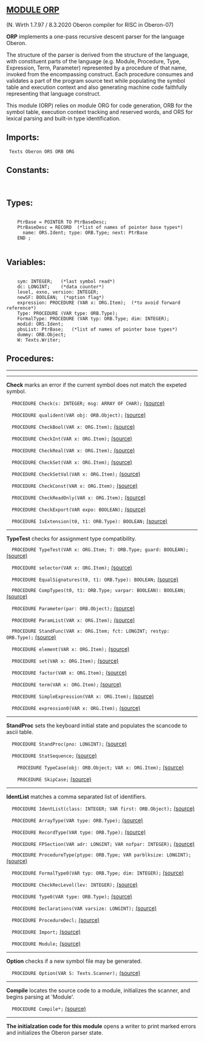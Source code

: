 
## [MODULE ORP](https://github.com/io-core/Build/blob/main/ORP.Mod)

(N. Wirth 1.7.97 / 8.3.2020  Oberon compiler for RISC in Oberon-07)

**ORP** implements a one-pass recursive descent parser for the language Oberon.

The structure of the parser is derived from the structure of the language, with constituent parts of the language 
(e.g. Module, Procedure, Type, Expression, Term, Parameter) represented by a procedure of that name, invoked from the 
encompassing construct. Each procedure consumes and validates a part of the program source text while populating the 
symbol table and execution context and also generating machine code faithfully representing that language construct.

This module (ORP) relies on module ORG for code generation, ORB for the symbol table, execution context tracking and reserved words, and ORS
for lexical parsing and built-in type identification.


  ## Imports:
` Texts Oberon ORS ORB ORG`

## Constants:
```


```
## Types:
```
 
    PtrBase = POINTER TO PtrBaseDesc;
    PtrBaseDesc = RECORD  (*list of names of pointer base types*)
      name: ORS.Ident; type: ORB.Type; next: PtrBase
    END ;
  
```
## Variables:
```
 
    sym: INTEGER;   (*last symbol read*)
    dc: LONGINT;    (*data counter*)
    level, exno, version: INTEGER;
    newSF: BOOLEAN;  (*option flag*)
    expression: PROCEDURE (VAR x: ORG.Item);  (*to avoid forward reference*)
    Type: PROCEDURE (VAR type: ORB.Type);
    FormalType: PROCEDURE (VAR typ: ORB.Type; dim: INTEGER);
    modid: ORS.Ident;
    pbsList: PtrBase;   (*list of names of pointer base types*)
    dummy: ORB.Object;
    W: Texts.Writer;

```
## Procedures:
---
---
**Check** marks an error if the current symbol does not match the expeted symbol.

`  PROCEDURE Check(s: INTEGER; msg: ARRAY OF CHAR);` [(source)](https://github.com/io-orig/System/blob/main/ORP.Mod#L103)


`  PROCEDURE qualident(VAR obj: ORB.Object);` [(source)](https://github.com/io-orig/System/blob/main/ORP.Mod#L108)


`  PROCEDURE CheckBool(VAR x: ORG.Item);` [(source)](https://github.com/io-orig/System/blob/main/ORP.Mod#L120)


`  PROCEDURE CheckInt(VAR x: ORG.Item);` [(source)](https://github.com/io-orig/System/blob/main/ORP.Mod#L125)


`  PROCEDURE CheckReal(VAR x: ORG.Item);` [(source)](https://github.com/io-orig/System/blob/main/ORP.Mod#L130)


`  PROCEDURE CheckSet(VAR x: ORG.Item);` [(source)](https://github.com/io-orig/System/blob/main/ORP.Mod#L135)


`  PROCEDURE CheckSetVal(VAR x: ORG.Item);` [(source)](https://github.com/io-orig/System/blob/main/ORP.Mod#L140)


`  PROCEDURE CheckConst(VAR x: ORG.Item);` [(source)](https://github.com/io-orig/System/blob/main/ORP.Mod#L148)


`  PROCEDURE CheckReadOnly(VAR x: ORG.Item);` [(source)](https://github.com/io-orig/System/blob/main/ORP.Mod#L153)


`  PROCEDURE CheckExport(VAR expo: BOOLEAN);` [(source)](https://github.com/io-orig/System/blob/main/ORP.Mod#L158)


`  PROCEDURE IsExtension(t0, t1: ORB.Type): BOOLEAN;` [(source)](https://github.com/io-orig/System/blob/main/ORP.Mod#L167)

---
**TypeTest** checks for assignment type compatibility.

`  PROCEDURE TypeTest(VAR x: ORG.Item; T: ORB.Type; guard: BOOLEAN);` [(source)](https://github.com/io-orig/System/blob/main/ORP.Mod#L182)


`  PROCEDURE selector(VAR x: ORG.Item);` [(source)](https://github.com/io-orig/System/blob/main/ORP.Mod#L205)


`  PROCEDURE EqualSignatures(t0, t1: ORB.Type): BOOLEAN;` [(source)](https://github.com/io-orig/System/blob/main/ORP.Mod#L249)


`  PROCEDURE CompTypes(t0, t1: ORB.Type; varpar: BOOLEAN): BOOLEAN;` [(source)](https://github.com/io-orig/System/blob/main/ORP.Mod#L268)


`  PROCEDURE Parameter(par: ORB.Object);` [(source)](https://github.com/io-orig/System/blob/main/ORP.Mod#L279)


`  PROCEDURE ParamList(VAR x: ORG.Item);` [(source)](https://github.com/io-orig/System/blob/main/ORP.Mod#L307)


`  PROCEDURE StandFunc(VAR x: ORG.Item; fct: LONGINT; restyp: ORB.Type);` [(source)](https://github.com/io-orig/System/blob/main/ORP.Mod#L325)


`  PROCEDURE element(VAR x: ORG.Item);` [(source)](https://github.com/io-orig/System/blob/main/ORP.Mod#L369)


`  PROCEDURE set(VAR x: ORG.Item);` [(source)](https://github.com/io-orig/System/blob/main/ORP.Mod#L378)


`  PROCEDURE factor(VAR x: ORG.Item);` [(source)](https://github.com/io-orig/System/blob/main/ORP.Mod#L394)


`  PROCEDURE term(VAR x: ORG.Item);` [(source)](https://github.com/io-orig/System/blob/main/ORP.Mod#L426)


`  PROCEDURE SimpleExpression(VAR x: ORG.Item);` [(source)](https://github.com/io-orig/System/blob/main/ORP.Mod#L449)


`  PROCEDURE expression0(VAR x: ORG.Item);` [(source)](https://github.com/io-orig/System/blob/main/ORP.Mod#L467)

---
**StandProc** sets the keyboard initial state and populates the scancode to ascii table.

`  PROCEDURE StandProc(pno: LONGINT);` [(source)](https://github.com/io-orig/System/blob/main/ORP.Mod#L519)


`  PROCEDURE StatSequence;` [(source)](https://github.com/io-orig/System/blob/main/ORP.Mod#L556)


`    PROCEDURE TypeCase(obj: ORB.Object; VAR x: ORG.Item);` [(source)](https://github.com/io-orig/System/blob/main/ORP.Mod#L562)


`    PROCEDURE SkipCase;` [(source)](https://github.com/io-orig/System/blob/main/ORP.Mod#L574)

---
**IdentList** matches a comma separated list of identifiers.

`  PROCEDURE IdentList(class: INTEGER; VAR first: ORB.Object);` [(source)](https://github.com/io-orig/System/blob/main/ORP.Mod#L697)


`  PROCEDURE ArrayType(VAR type: ORB.Type);` [(source)](https://github.com/io-orig/System/blob/main/ORP.Mod#L713)


`  PROCEDURE RecordType(VAR type: ORB.Type);` [(source)](https://github.com/io-orig/System/blob/main/ORP.Mod#L729)


`  PROCEDURE FPSection(VAR adr: LONGINT; VAR nofpar: INTEGER);` [(source)](https://github.com/io-orig/System/blob/main/ORP.Mod#L774)


`  PROCEDURE ProcedureType(ptype: ORB.Type; VAR parblksize: LONGINT);` [(source)](https://github.com/io-orig/System/blob/main/ORP.Mod#L793)


`  PROCEDURE FormalType0(VAR typ: ORB.Type; dim: INTEGER);` [(source)](https://github.com/io-orig/System/blob/main/ORP.Mod#L817)


`  PROCEDURE CheckRecLevel(lev: INTEGER);` [(source)](https://github.com/io-orig/System/blob/main/ORP.Mod#L836)


`  PROCEDURE Type0(VAR type: ORB.Type);` [(source)](https://github.com/io-orig/System/blob/main/ORP.Mod#L841)


`  PROCEDURE Declarations(VAR varsize: LONGINT);` [(source)](https://github.com/io-orig/System/blob/main/ORP.Mod#L883)


`  PROCEDURE ProcedureDecl;` [(source)](https://github.com/io-orig/System/blob/main/ORP.Mod#L949)


`  PROCEDURE Import;` [(source)](https://github.com/io-orig/System/blob/main/ORP.Mod#L997)


`  PROCEDURE Module;` [(source)](https://github.com/io-orig/System/blob/main/ORP.Mod#L1014)

---
**Option** checks if a new symbol file may be generated.

`  PROCEDURE Option(VAR S: Texts.Scanner);` [(source)](https://github.com/io-orig/System/blob/main/ORP.Mod#L1066)

---
**Compile** locates the source code to a module, initializes the scanner, and begins parsing at 'Module'.

`  PROCEDURE Compile*;` [(source)](https://github.com/io-orig/System/blob/main/ORP.Mod#L1078)

---
**The initialzation code for this module** opens a writer to print marked errors and initializes the Oberon parser state.
